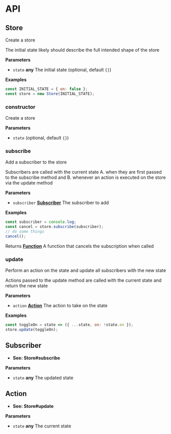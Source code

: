 <!--
  This file was generated by emdaer

  Its template can be found at /Users/flipactual/Dev/iom/.emdaer/docs/API.emdaer.md
-->

<!--
  emdaerHash:2c85aef03e9559f24e7ea67503ab7142
-->

<h1 id="api">API</h1>
<!-- Generated by documentation.js. Update this documentation by updating the source code. -->
<h2 id="store">Store</h2>
<p>Create a store</p>
<p>The initial state likely should describe the full intended shape of the 
store</p>
<p><strong>Parameters</strong></p>
<ul>
<li><code>state</code> <strong>any</strong> The initial state (optional, default <code>{}</code>)</li>
</ul>
<p><strong>Examples</strong></p>

```javascript
const INITIAL_STATE = { on: false };
const store = new Store(INITIAL_STATE);
```
<h3 id="constructor">constructor</h3>
<p>Create a store</p>
<p><strong>Parameters</strong></p>
<ul>
<li><code>state</code>   (optional, default <code>{}</code>)</li>
</ul>
<h3 id="subscribe">subscribe</h3>
<p>Add a subscriber to the store</p>
<p>Subscribers are called with the current state A. when they are first
passed to the subscribe method and B. whenever an action is executed on the
store via the update method</p>
<p><strong>Parameters</strong></p>
<ul>
<li><code>subscriber</code> <strong><a href="#subscriber">Subscriber</a></strong> The subscriber to add</li>
</ul>
<p><strong>Examples</strong></p>

```javascript
const subscriber = console.log;
const cancel = store.subscribe(subscriber);
// do some things
cancel();
```
<p>Returns <strong><a href="https://developer.mozilla.org/docs/Web/JavaScript/Reference/Statements/function">Function</a></strong> A function that cancels the subscription when called</p>
<h3 id="update">update</h3>
<p>Perform an action on the state and update all subscribers with the
new state</p>
<p>Actions passed to the update method are called with the current state and
return the new state</p>
<p><strong>Parameters</strong></p>
<ul>
<li><code>action</code> <strong><a href="#action">Action</a></strong> The action to take on the state</li>
</ul>
<p><strong>Examples</strong></p>

```javascript
const toggleOn = state => ({ ...state, on: !state.on });
store.update(toggleOn);
```
<h2 id="subscriber">Subscriber</h2>
<ul>
<li><strong>See: Store#subscribe</strong></li>
</ul>
<p><strong>Parameters</strong></p>
<ul>
<li><code>state</code> <strong>any</strong> The updated state</li>
</ul>
<h2 id="action">Action</h2>
<ul>
<li><strong>See: Store#update</strong></li>
</ul>
<p><strong>Parameters</strong></p>
<ul>
<li><code>state</code> <strong>any</strong> The current state</li>
</ul>
